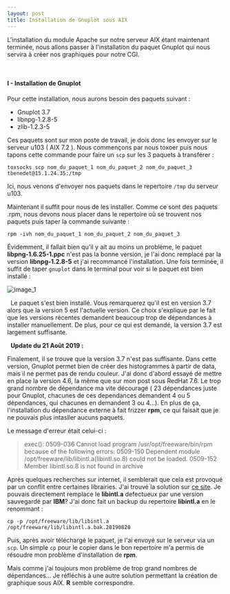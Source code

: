 ```yaml
---
layout: post
title: Installation de Gnuplot sous AIX
---
```

L'installation du module Apache sur notre serveur AIX étant maintenant terminée, nous allons passer à l'installation du paquet Gnuplot qui nous servira à créer nos graphiques pour notre CGI.

&nbsp;
#### __I - Installation de Gnuplot__ 

Pour cette installation, nous aurons besoin des paquets suivant :

- Gnuplot 3.7
- libnpg-1.2.8-5
- zlib-1.2.3-5

Ces paquets sont sur mon poste de travail, je dois donc les envoyer sur le serveur u103 ( AIX 7.2 ). Nous commençons par nous toxoer puis nous tapons cette commande pour faire un `scp` sur les 3 paquets à transférer :
```
toxsocks scp nom_du_paquet_1 nom_du_paquet_2 nom_du_paquet_3 tbenedet@15.1.24.35:/tmp
```

Ici, nous venons d'envoyer nos paquets dans le repertoire `/tmp` du serveur u103.

Maintenant il suffit pour nous de les installer. Comme ce sont des paquets .rpm, nous devons nous placer dans le repertoire où se trouvent nos paquets puis taper la commande suivante :
```
rpm -ivh nom_du_paquet_1 nom_du_paquet_2 nom_du_paquet_3
```

Évidemment, il fallait bien qu'il y ait au moins un problème, le paquet __libpng-1.6.25-1.ppc__ n'est pas la bonne version, je l'ai donc remplacé par la version __libnpg-1.2.8-5__ et j'ai recommancé l'installation. Une fois terminée, il suffit de taper `gnuplot` dans le terminal pour voir si le paquet est bien installé :

![image_1](http://image.noelshack.com/fichiers/2019/31/1/1564405327-gnuplot-ok.png)

&nbsp;
Le paquet s'est bien installé. Vous remarquerez qu'il est en version 3.7 alors que la version 5 est l'actuelle version. Ce choix s'explique par le fait que les versions récentes demandent beaucoup trop de dépendances à installer manuellement. De plus, pour ce qui est demandé, la version 3.7 est largement suffisante.

&nbsp;
__Update du 21 Août 2019 :__

Finalement, il se trouve que la version 3.7 n'est pas suffisante. Dans cette version, Gnuplot permet bien de créer des histogrammes à partir de data, mais il ne permet pas de rendu couleur. J'ai donc d'abord essayé de mettre en place la version 4.6, la même que sur mon post sous RedHat 7.6. Le trop grand nombre de dépendance ma vite découragé ( 23 dépendances juste pour Gnuplot, chacunes de ces dependances demandent 4 ou 5 dépendances, qui chacunes en demandent 3 ou 4...). En plus de ça, l'installation du dépendance externe à fait frizzer __rpm__, ce qui faisait que je ne pouvais plus intasller aucuns paquets.

Le message d'erreur était celui-ci :
> exec(): 0509-036 Cannot load program /usr/opt/freeware/bin/rpm because of the following errors:
        0509-150   Dependent module /opt/freeware/lib/libintl.a(libintl.so.8) could not be loaded.
        0509-152   Member libintl.so.8 is not found in archive
        
Après quelques recherches sur internet, il semblerait que cela est provoqué par un conflit entre certaines librairies. J'ai trouvé la solution sur [ce site](https://www.ibm.com/developerworks/community/forums/html/topic?id=ef9dc17e-dc23-466a-83c5-2fb55655c0ee). Je pouvais directement remplace le __libintl.a__ defectueux par une version sauvegardé par __IBM__? J'ai donc fait un backup du repertoire __libintl.a__ en le renommant :

```
cp -p /opt/freeware/lib/libintl.a /opt/freeware/lib/libintl.a.bak.20190820
```
Puis, après avoir téléchargé le paquet, je l'ai envoyé sur le serveur via un `scp`. Un simple `cp` pour le copier dans le bon repertoire m'a permis de résoudre mon problème d'installation de __rpm__.

Mais comme j'ai toujours mon problème de trop grand nombres de dépendances... Je réfléchis à une autre solution permettant la création de graphique sous AIX. __R__ semble correspondre.
